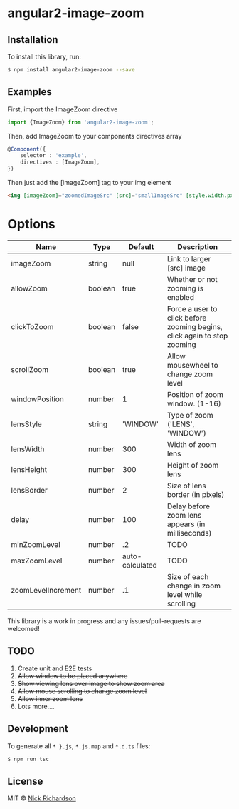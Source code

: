 # angular2-image-zoom

## Installation

To install this library, run:

```bash
$ npm install angular2-image-zoom --save
```

## Examples
First, import the ImageZoom directive

```typescript
import {ImageZoom} from 'angular2-image-zoom';
```

Then, add ImageZoom to your components directives array

```typescript
@Component({
    selector : 'example',
    directives : [ImageZoom],
})
```
Then just add the [imageZoom] tag to your img element

```html
<img [imageZoom]="zoomedImageSrc" [src]="smallImageSrc" [style.width.px]="width" [style.height.px]="height">
```

# Options
Name | Type | Default | Description |
---|---|---|--- |
imageZoom | string | null | Link to larger [src] image
allowZoom | boolean | true | Whether or not zooming is enabled
clickToZoom | boolean | false | Force a user to click before zooming begins, click again to stop zooming
scrollZoom | boolean | true | Allow mousewheel to change zoom level
windowPosition | number | 1 | Position of zoom window. (1-16)
lensStyle | string | 'WINDOW' | Type of zoom ('LENS', 'WINDOW')
lensWidth | number | 300 | Width of zoom lens
lensHeight | number | 300 | Height of zoom lens
lensBorder | number | 2 | Size of lens border (in pixels)
delay | number | 100 | Delay before zoom lens appears (in milliseconds)
minZoomLevel | number | .2 | TODO
maxZoomLevel | number | auto-calculated | TODO
zoomLevelIncrement | number | .1 | Size of each change in zoom level while scrolling






This library is a work in progress and any issues/pull-requests are welcomed!

## TODO
1. Create unit and E2E tests
2. ~~Allow window to be placed anywhere~~
3. ~~Show viewing lens over image to show zoom area~~
4. ~~Allow mouse scrolling to change zoom level~~
5. ~~Allow inner zoom lens~~
6. Lots more....

## Development

To generate all `*
}.js`, `*.js.map` and `*.d.ts` files:

```bash
$ npm run tsc
```

## License

MIT © [Nick Richardson](nick.richardson@mediapixeldesign.com)
